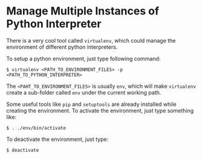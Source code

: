 # Manage Multiple Instances of Python Interpreter

There is a very cool tool called `virtualenv`, which could manage the environment of different python interpreters.

To setup a python environment, just type following command:

```console
$ virtualenv <PATH_TO_ENVIRONMENT_FILES> -p <PATH_TO_PYTHON_INTERPRETER>
```

The `<PAHT_TO_ENVIRONMENT_FILES>` is usually `env`, which will make `virtualenv` create a sub-folder called `env` under the current working path.

Some useful tools like `pip` and `setuptools` are already installed while creating the environment. To activate the environment, just type something like:

```console
$ . ./env/bin/activate
```

To deactivate the environment, just type:

```console
$ deactivate
```
